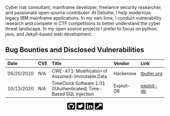 Cyber risk consultant, mainframe developer, freelance security researcher, and passionate open-source contributer. At Deloitte, I help modernize legacy IBM mainframe applications. In my own time, I conduct vulnerability research and compete in CTF competitions to better understand the cyber threat landscape. In my open source projects I prefer to focus on python, java, and Jekyll-based web development. 

## Bug Bounties and Disclosed Vulnerabilities 
| Date | CVE | Title | Vendor |  Link
|:-|:-|:-|:- |:- |
| 05/20/2020 | N/A | CWE-471: Modification of Assumed-Immutable Data | Hackerone | [tbutler.org](https://tbutler.org/assets/pdf/Butler,Tyler-MAID-Hinge-BBR.pdf)
| 10/13/2020 | N/A | TimeClock Software 1.01 0(Authenticated) Time-Based SQL Injection | Exploit-DB | [exploit-db](https://www.exploit-db.com/exploits/48874)

<div align="center">
  <a aria-label="Github" href="https://github.com/tcbutler320">
    <img src="https://github.com/tcbutler320/tcbutler320/blob/master/assets/github-square-brands.svg" width="25" height="25"/>
  </a>

  <a aria-label="Twitter" href="https://twitter.com/tbutler0x90">
    <img src="https://github.com/tcbutler320/tcbutler320/blob/master/assets/twitter-square-brands.svg" width="25" height="25"/>
  </a>
  
  <a aria-label="Linkedin" href="https://www.linkedin.com/in/tyler-b-a700a1aa/">
    <img src="https://github.com/tcbutler320/tcbutler320/blob/master/assets/linkedin-brands.svg" width="25" height="25"/>
  </a>
 
  <a aria-label="Blog" href="https://tbutler.org">
    <img src="https://github.com/tcbutler320/tcbutler320/blob/master/assets/external-link-square-alt-solid.svg" width="25" height="25"/>
  </a>
</div>
